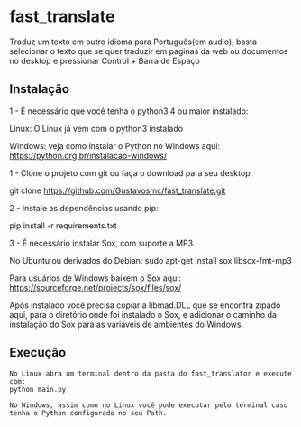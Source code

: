 <h1>fast_translate</h1>

<p>Traduz um texto em outro idioma para Português(em audio), basta selecionar o texto que se quer traduzir em paginas da web ou documentos no desktop e pressionar Control +
Barra de Espaço </p>


<h2> Instalação </h2>

1 - É necessário que você tenha o python3.4 ou maior instalado:

  Linux: O Linux já vem com o python3 instalado
  
  Windows: veja como instalar o Python no Windows aqui: https://python.org.br/instalacao-windows/

1 - Clone o projeto com git ou faça o download para seu desktop:

  git clone https://github.com/Gustavosmc/fast_translate.git

2 - Instale as dependências usando pip:

  pip install -r requirements.txt

3 - É necessário instalar Sox, com suporte a MP3. 

  No Ubuntu ou derivados do Debian: 
  sudo apt-get install sox libsox-fmt-mp3

  Para usuários de Windows baixem o Sox aqui:
  https://sourceforge.net/projects/sox/files/sox/

  Após instalado você precisa copiar a libmad.DLL que se encontra zipado aqui, para o diretório onde foi instalado o Sox,
  e adicionar o caminho da instalação do Sox para as variáveis de ambientes do Windows.
  
  <h2> Execução </h2>
  
    No Linux abra um terminal dentro da pasta do fast_translator e execute com:
    python main.py
    
    No Windows, assim como no Linux você pode executar pelo terminal caso tenha o Python configurado no seu Path.
 
